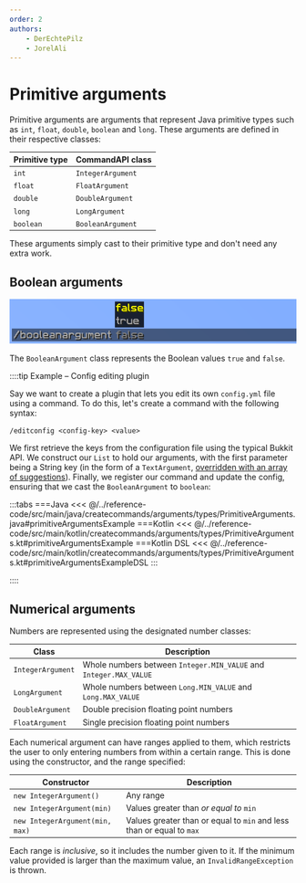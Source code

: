 ```yaml
---
order: 2
authors: 
    - DerEchtePilz
    - JorelAli
---
```


# Primitive arguments

Primitive arguments are arguments that represent Java primitive types such as `int`, `float`, `double`, `boolean` and `long`. These arguments are defined in their respective classes:

| Primitive type | CommandAPI class  |
|----------------|-------------------|
| `int`          | `IntegerArgument` |
| `float`        | `FloatArgument`   |
| `double`       | `DoubleArgument`  |
| `long`         | `LongArgument`    |
| `boolean`      | `BooleanArgument` |

These arguments simply cast to their primitive type and don't need any extra work.

## Boolean arguments

![A boolean argument showing the suggestions 'false' and 'true'](/images/arguments/boolean.png)

The `BooleanArgument` class represents the Boolean values `true` and `false`.

::::tip Example – Config editing plugin

Say we want to create a plugin that lets you edit its own `config.yml` file using a command. To do this, let's create a command with the following syntax:

```mccmd
/editconfig <config-key> <value>
```

We first retrieve the keys from the configuration file using the typical Bukkit API. We construct our `List` to hold our arguments, with the first parameter being a String key (in the form of a `TextArgument`, [overridden with an array of suggestions](../suggestions/suggestions)). Finally, we register our command and update the config, ensuring that we cast the `BooleanArgument` to `boolean`:

:::tabs
===Java
<<< @/../reference-code/src/main/java/createcommands/arguments/types/PrimitiveArguments.java#primitiveArgumentsExample
===Kotlin
<<< @/../reference-code/src/main/kotlin/createcommands/arguments/types/PrimitiveArguments.kt#primitiveArgumentsExample
===Kotlin DSL
<<< @/../reference-code/src/main/kotlin/createcommands/arguments/types/PrimitiveArguments.kt#primitiveArgumentsExampleDSL
:::

::::

## Numerical arguments

Numbers are represented using the designated number classes:

| Class             | Description                                                       |
|-------------------|-------------------------------------------------------------------|
| `IntegerArgument` | Whole numbers between `Integer.MIN_VALUE` and `Integer.MAX_VALUE` |
| `LongArgument`    | Whole numbers between `Long.MIN_VALUE` and `Long.MAX_VALUE`       |
| `DoubleArgument`  | Double precision floating point numbers                           |
| `FloatArgument`   | Single precision floating point numbers                           |

Each numerical argument can have ranges applied to them, which restricts the user to only entering numbers from within a certain range. This is done using the constructor, and the range specified:

| Constructor                     | Description                                                           |
|---------------------------------|-----------------------------------------------------------------------|
| `new IntegerArgument()`         | Any range                                                             |
| `new IntegerArgument(min)`      | Values greater than _or equal to_ `min`                               |
| `new IntegerArgument(min, max)` | Values greater than or equal to `min` and less than or equal to `max` |

Each range is _inclusive_, so it includes the number given to it. If the minimum value provided is larger than the maximum value, an `InvalidRangeException` is thrown.